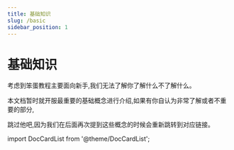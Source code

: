```yaml
---
title: 基础知识
slug: /basic
sidebar_position: 1
---
```


# 基础知识

考虑到笨蛋教程主要面向新手,我们无法了解你了解什么不了解什么。

本文档暂时就开服最重要的基础概念进行介绍,如果有你自认为非常了解或者不重要的部分,

跳过他吧,因为我们在后面再次提到这些概念的时候会重新跳转到对应链接。

import DocCardList from '@theme/DocCardList';

<DocCardList />
